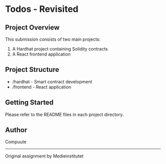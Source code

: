 # Todos - Revisited

## Project Overview
This submission consists of two main projects:
1. A Hardhat project containing Solidity contracts
2. A React frontend application

## Project Structure
- /hardhat - Smart contract development
- /frontend - React application

## Getting Started
Please refer to the README files in each project directory.

## Author
Compuute

---
Original assignment by Medieinstitutet
